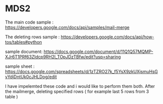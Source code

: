 # MDS2


The main code sample : https://developers.google.com/docs/api/samples/mail-merge

The deleting rows sample : https://developers.google.com/docs/api/how-tos/tables#python

sample document: https://docs.google.com/document/d/11Q1Q57MQMP-XJr6T1PRf63ZIdcp9RH2l_TOpJDzTBfw/edit?usp=sharing

sample sheet : https://docs.google.com/spreadsheets/d/1zTZRO27k_f5YsX9zkUXjsmuHsGvYdjDntUk0cJHLDog/edit


I have impelemted these code and i would like to perform them both. After the mailmerge, deleting specified rows ( for example last 5 rows from 3 table )
